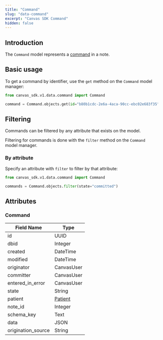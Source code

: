 ```yaml
---
title: "Command"
slug: "data-command"
excerpt: "Canvas SDK Command"
hidden: false
---
```


## Introduction

The `Command` model represents a [command](/sdk/commands/) in a note.

## Basic usage

To get a command by identifier, use the `get` method on the `Command` model manager:

```python
from canvas_sdk.v1.data.command import Command

command = Command.objects.get(id="b80b1cdc-2e6a-4aca-90cc-ebc02e683f35")
```

## Filtering

Commands can be filtered by any attribute that exists on the model.

Filtering for commands is done with the `filter` method on the `Command` model manager.

### By attribute

Specify an attribute with `filter` to filter by that attribute:

```python
from canvas_sdk.v1.data.command import Command

commands = Command.objects.filter(state="committed")
```

## Attributes

### Command
| Field Name         | Type                          |
|--------------------|-------------------------------|
| id                 | UUID                          |
| dbid               | Integer                       |
| created            | DateTime                      |
| modified           | DateTime                      |
| originator         | CanvasUser                    |
| committer          | CanvasUser                    |
| entered_in_error   | CanvasUser                    |
| state              | String                        |
| patient            | [Patient](/sdk/data-patient/) |
| note_id            | Integer                       |
| schema_key         | Text                          |
| data               | JSON                          |
| origination_source | String                        |
